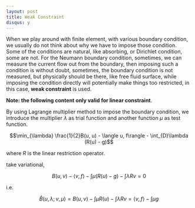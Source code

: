 ```yaml
---
layout: post
title: Weak Constraint
disqus: y
---
```


When we play around with finite element, with various boundary condition, we usually do not think about why we have to impose those condition. Some of the conditions are natural, like absorbing, or Dirichlet condition, some are not. For the Neumann boundary condition, sometimes, we can measure the current flow out from the boundary, then imposing such a condition is without doubt, sometimes, the boundary condition is not measured, but physically should be there, like free fluid surface, while imposing the condition directly will potentially make things too restricted, in this case, **weak constraint** is used.


**Note: the following content only valid for linear constraint**.

By using Lagrange multiplier method to impose the boundary condition, we introduce the multiplier $\lambda$ as trial function and another function $\mu$ as test function.

$$\min_{\lambda} \frac{1}{2}B(u, u) - \langle u, f\rangle - \int_{D}\lambda (R(u) - g)$$

where $R$ is the linear restriction operator.

take variational,

$$B(u, v) - \langle v, f\rangle - \int \mu (R(u) - g) -\int  \lambda{} R v = 0$$

i.e.

$$\widehat{B}(u, \lambda; v, \mu) = B(u, v) - \int \mu R(u) - \int\lambda Rv  = \langle v, f\rangle - \int \mu{} g$$
